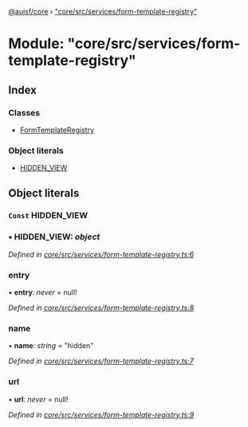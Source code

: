 [@aujsf/core](../README.md) › ["core/src/services/form-template-registry"](_core_src_services_form_template_registry_.md)

# Module: "core/src/services/form-template-registry"

## Index

### Classes

* [FormTemplateRegistry](../classes/_core_src_services_form_template_registry_.formtemplateregistry.md)

### Object literals

* [HIDDEN_VIEW](_core_src_services_form_template_registry_.md#const-hidden_view)

## Object literals

### `Const` HIDDEN_VIEW

### ▪ **HIDDEN_VIEW**: *object*

*Defined in [core/src/services/form-template-registry.ts:6](https://github.com/jbockle/au-jsonschema-form/blob/ffdfbe8/packages/core/src/services/form-template-registry.ts#L6)*

###  entry

• **entry**: *never* = null!

*Defined in [core/src/services/form-template-registry.ts:8](https://github.com/jbockle/au-jsonschema-form/blob/ffdfbe8/packages/core/src/services/form-template-registry.ts#L8)*

###  name

• **name**: *string* = "hidden"

*Defined in [core/src/services/form-template-registry.ts:7](https://github.com/jbockle/au-jsonschema-form/blob/ffdfbe8/packages/core/src/services/form-template-registry.ts#L7)*

###  url

• **url**: *never* = null!

*Defined in [core/src/services/form-template-registry.ts:9](https://github.com/jbockle/au-jsonschema-form/blob/ffdfbe8/packages/core/src/services/form-template-registry.ts#L9)*
